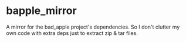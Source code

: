 # bapple_mirror
A mirror for the bad_apple project's dependencies. So I don't clutter my own code with extra deps just to extract zip &amp; tar files.
